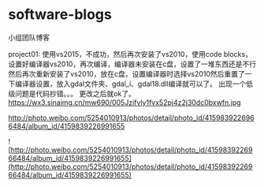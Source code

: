 # software-blogs

小组团队博客


project01:
  使用vs2015，不成功，然后再次安装了vs2010，使用code blocks，设置好编译器vs2010，再次编译，编译器未安装在c盘，设置了一堆东西还是不行然后再次重新安装了vs2010，放在c盘，设置编译器时选择vs2010然后重置了一下编译器设置，放入gdal文件夹、gdal_i、gdal18.dll编译就可以了。
  出现一个低级问题是代码抄错。。。
  更改之后就ok了。
  https://wx3.sinaimg.cn/mw690/005Jzifvly1fvx52pj4z2j30dc0bxwfn.jpg
  


http://photo.weibo.com/5254010913/photos/detail/photo_id/4159839226966484/album_id/4159839226991655



![http://photo.weibo.com/5254010913/photos/detail/photo_id/4159839226966484/album_id/4159839226991655](http://photo.weibo.com/5254010913/photos/detail/photo_id/4159839226966484/album_id/4159839226991655)








